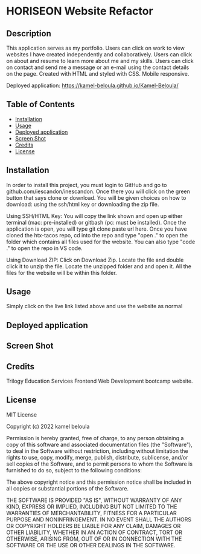 # HORISEON Website Refactor


## Description

This application serves as my portfolio. Users can click on work to view websites I have created independently and collaboratively. Users can click on about and resume to learn more about me and my skills. Users can click on contact and send me a message or an e-mail using the contact details on the page.   Created with HTML and styled with CSS. Mobile responsive.

Deployed application: https://kamel-beloula.github.io/Kamel-Beloula/


## Table of Contents

- [Installation](#installation)
- [Usage](#usage)
- [Deployed application](#deployed-application)
- [Screen Shot](#screen-shot)
- [Credits](#credits)
- [License](#license)


## Installation

In order to install this project, you must login to GitHub and go to github.com/iescandon/inescandon. Once there you will click on the green button that says clone or download. You will be given choices on how to download: using the ssh/html key or downloading the zip file.

Using SSH/HTML Key: You will copy the link shown and open up either terminal (mac: pre-installed) or gitbash (pc: must be installed). Once the application is open, you will type git clone paste url here. Once you have cloned the htx-tacos repo, cd into the repo and type "open ." to open the folder which contains all files used for the website. You can also type "code ." to open the repo in VS code.

Using Download ZIP: Click on Download Zip. Locate the file and double click it to unzip the file. Locate the unzipped folder and and open it. All the files for the website will be within this folder.

## Usage

Simply click on the live link listed above and use the website as normal


## Deployed application



## Screen Shot



## Credits

Trilogy Education Services Frontend Web Development bootcamp website.


## License

MIT License

Copyright (c) 2022 kamel beloula

Permission is hereby granted, free of charge, to any person obtaining a copy of this software and associated documentation files (the "Software"), to deal in the Software without restriction, including without limitation the rights to use, copy, modify, merge, publish, distribute, sublicense, and/or sell copies of the Software, and to permit persons to whom the Software is furnished to do so, subject to the following conditions:

The above copyright notice and this permission notice shall be included in all copies or substantial portions of the Software.

THE SOFTWARE IS PROVIDED "AS IS", WITHOUT WARRANTY OF ANY KIND, EXPRESS OR IMPLIED, INCLUDING BUT NOT LIMITED TO THE WARRANTIES OF MERCHANTABILITY, FITNESS FOR A PARTICULAR PURPOSE AND NONINFRINGEMENT. IN NO EVENT SHALL THE AUTHORS OR COPYRIGHT HOLDERS BE LIABLE FOR ANY CLAIM, DAMAGES OR OTHER LIABILITY, WHETHER IN AN ACTION OF CONTRACT, TORT OR OTHERWISE, ARISING FROM, OUT OF OR IN CONNECTION WITH THE SOFTWARE OR THE USE OR OTHER DEALINGS IN THE SOFTWARE.